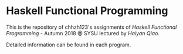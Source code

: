 # Haskell Functional Programming

This is the repository of chhzh123's assignments of *Haskell Functional Programming* - Autumn 2018 @ SYSU lectured by *Haiyan Qiao*.

Detailed information can be found in each program.